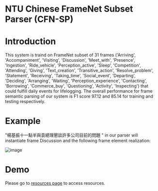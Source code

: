 # NTU Chinese FrameNet Subset Parser (CFN-SP)
# Introduction
This system is traind on FrameNet subset of 31 frames ('Arriving', 'Accompaniment', 'Visiting', 'Discussion', 'Meet_with', 'Presence', 'Ingestion', 'Ride_vehicle', 'Perception_active', 'Sleep', 'Competition', 'Attending', 'Giving', 'Text_creation', 'Transitive_action', 'Resolve_problem', 'Statement', 'Receiving', 'Taking_time', 'Social_event', 'Departing', 'Deciding', 'Arranging', 'Waiting', 'Perception_experience', 'Contacting', 'Borrowing', 'Commerce_buy', 'Questioning', 'Activity', 'Inspecting') that could fulfill daily events for lifelogging. The overall performance for frame semantic parsing of our system is F1 score 97.12 and 85.14 for training and testing respectively.

# Example
"楊基振十一點半與袁總理懇談許多公司目前的問題 " in our parser will instantiate frame Discussion and the following frame element realization:

<!-- 楊基振<sub>Interlocutor_1</sub> 十一點半<sub>Time</sub> 與 袁總理<sub>Interlocutor_2</sub> 懇談<sub>Frame.Discussion</sub> 許多 公司<sub>Domain</sub> 目前 的 問題<sub>Topic</sub> -->
![image](https://user-images.githubusercontent.com/106158192/171118451-2fdb37e4-bc99-4778-b7a6-68f67115a27f.png)

# Demo
Please go to [resources page](http://nlg.csie.ntu.edu.tw/nlpresource/FrameNet/CFN-SP/) to access resources.

